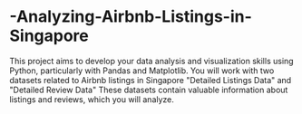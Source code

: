 # -Analyzing-Airbnb-Listings-in-Singapore
This project aims to develop your data analysis and visualization skills using Python, particularly with Pandas and Matplotlib. You will work with two datasets related to Airbnb listings in Singapore "Detailed Listings Data"  and "Detailed Review Data"  These datasets contain valuable information about listings and reviews, which you will analyze.
